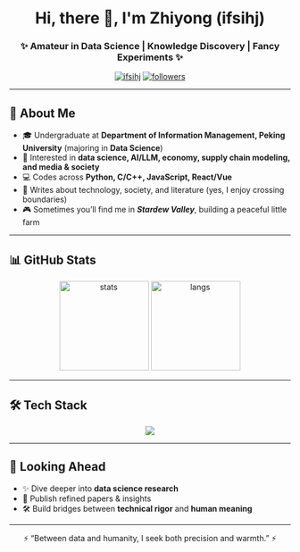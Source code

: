 <h1 align="center">Hi, there 👋, I'm Zhiyong (ifsihj)</h1>
<h3 align="center">✨ Amateur in Data Science | Knowledge Discovery | Fancy Experiments ✨</h3>

<p align="center">
  <a href="https://github.com/ifsihj"><img src="https://komarev.com/ghpvc/?username=ifsihj&label=Profile%20views&color=0e75b6&style=flat" alt="ifsihj" /></a>
  <a href="https://github.com/ifsihj?tab=followers"><img src="https://img.shields.io/github/followers/ifsihj?label=Followers&style=social" alt="followers"/></a>
</p>

---

## 🌌 About Me  

- 🎓 Undergraduate at **Department of Information Management, Peking University** (majoring in **Data Science**)  
- 🔬 Interested in **data science, AI/LLM, economy, supply chain modeling, and media & society**  
- 💻 Codes across **Python, C/C++, JavaScript, React/Vue**  
- 📝 Writes about technology, society, and literature (yes, I enjoy crossing boundaries)  
- 🎮 Sometimes you’ll find me in ***Stardew Valley***, building a peaceful little farm  

---

## 📊 GitHub Stats  

<p align="center">
  <img src="https://github-readme-stats.vercel.app/api?username=ifsihj&show_icons=true&theme=radical" alt="stats" height="160"/>
  <img src="https://github-readme-stats.vercel.app/api/top-langs/?username=ifsihj&layout=compact&theme=radical" alt="langs" height="160"/>
</p>

---

## 🛠 Tech Stack  

<p align="center">
  <img src="https://skillicons.dev/icons?i=python,c,js,html,css,react,vue,vite,git,github,latex" />
</p>

---

## 🌱 Looking Ahead  

- ✨ Dive deeper into **data science research**  
- 📖 Publish refined papers & insights  
- 🛠 Build bridges between **technical rigor** and **human meaning**  

---

<p align="center">⚡️ “Between data and humanity, I seek both precision and warmth.” ⚡️</p>

